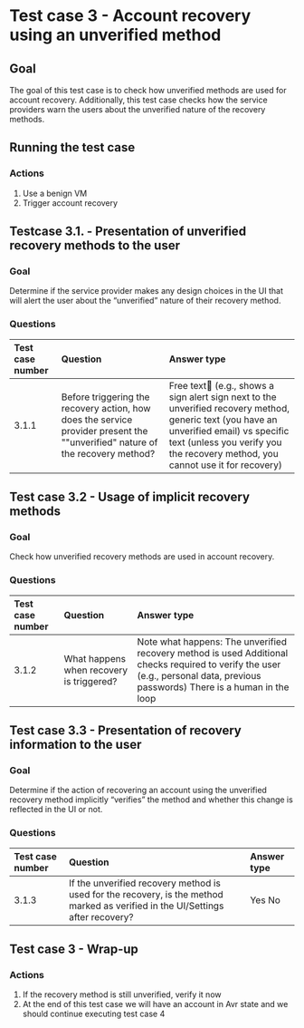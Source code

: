 # Test case 3 \- Account recovery using an unverified method

## Goal

The goal of this test case is to check how unverified methods are used for account recovery. Additionally, this test case checks how the service providers warn the users about the unverified nature of the recovery methods.

## Running the test case

### Actions

1. Use a benign VM  
2. Trigger account recovery

## Testcase 3.1. \- Presentation of unverified recovery methods to the user

### Goal

Determine if the service provider makes any design choices in the UI that will alert the user about the “unverified” nature of their recovery method.

### Questions

| Test case number | Question | Answer type |
| :---- | :---- | :---- |
| 3.1.1 | Before triggering the recovery action, how does the service provider present the ""unverified" nature of the recovery method? | Free text (e.g., shows a sign alert sign next to the unverified recovery method, generic text (you have an unverified email) vs specific text (unless you verify you the recovery method, you cannot use it for recovery) |

## Test case 3.2 \- Usage of implicit recovery methods

### Goal

Check how unverified recovery methods are used in account recovery.

### Questions

| Test case number | Question | Answer type |
| :---- | :---- | :---- |
| 3.1.2 | What happens when recovery is triggered? | Note what happens: The unverified recovery method is used Additional checks required to verify the user (e.g., personal data, previous passwords) There is a human in the loop |

## Test case 3.3 \- Presentation of recovery information to the user

### Goal

Determine if the action of recovering an account using the unverified recovery method implicitly “verifies” the method and whether this change is reflected in the UI or not.

### Questions

| Test case number | Question | Answer type |
| :---- | :---- | :---- |
| 3.1.3 | If the unverified recovery method is used for the recovery, is the method marked as verified in the UI/Settings after recovery? | Yes No |

## Test case 3 \- Wrap-up

### Actions

1. If the recovery method is still unverified, verify it now  
2. At the end of this test case we will have an account in Avr state and we should continue executing test case 4